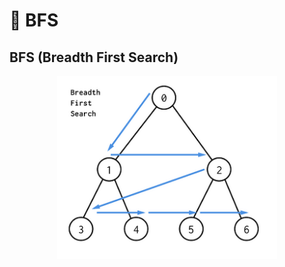 # 📄 **BFS**

## **BFS (Breadth First Search)**

<p align="center" style="display: flex; justify-content: center;">
    <img style="width: 70%" src="../images/bfs.png" alt="bfs">
</p></br>

&nbsp;&nbsp;
<br/><br/>
